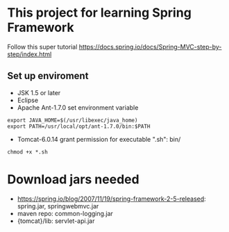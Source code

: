 # This project for learning Spring Framework
Follow this super tutorial https://docs.spring.io/docs/Spring-MVC-step-by-step/index.html
## Set up enviroment
- JSK 1.5 or later
- Eclipse
- Apache Ant-1.7.0
set environment variable
```
export JAVA_HOME=$(/usr/libexec/java_home)
export PATH=/usr/local/opt/ant-1.7.0/bin:$PATH
```
- Tomcat-6.0.14
grant permission for executable ".sh": bin/
```
chmod +x *.sh
```

# Download jars needed
- https://spring.io/blog/2007/11/19/spring-framework-2-5-released: spring.jar, springwebmvc.jar
- maven repo: common-logging.jar
- {tomcat}/lib: servlet-api.jar

